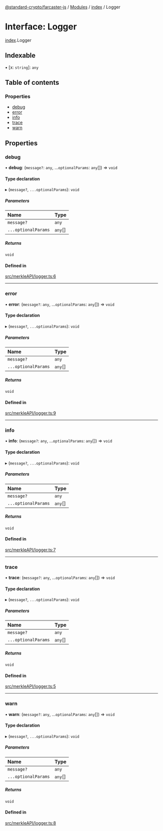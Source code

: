[@standard-crypto/farcaster-js](../README.md) / [Modules](../modules.md) / [index](../modules/index.md) / Logger

# Interface: Logger

[index](../modules/index.md).Logger

## Indexable

▪ [x: `string`]: `any`

## Table of contents

### Properties

- [debug](index.Logger.md#debug)
- [error](index.Logger.md#error)
- [info](index.Logger.md#info)
- [trace](index.Logger.md#trace)
- [warn](index.Logger.md#warn)

## Properties

### debug

• **debug**: (`message?`: `any`, ...`optionalParams`: `any`[]) => `void`

#### Type declaration

▸ (`message?`, `...optionalParams`): `void`

##### Parameters

| Name | Type |
| :------ | :------ |
| `message?` | `any` |
| `...optionalParams` | `any`[] |

##### Returns

`void`

#### Defined in

[src/merkleAPI/logger.ts:6](https://github.com/standard-crypto/farcaster-js/blob/main/src/merkleAPI/logger.ts#L6)

___

### error

• **error**: (`message?`: `any`, ...`optionalParams`: `any`[]) => `void`

#### Type declaration

▸ (`message?`, `...optionalParams`): `void`

##### Parameters

| Name | Type |
| :------ | :------ |
| `message?` | `any` |
| `...optionalParams` | `any`[] |

##### Returns

`void`

#### Defined in

[src/merkleAPI/logger.ts:9](https://github.com/standard-crypto/farcaster-js/blob/main/src/merkleAPI/logger.ts#L9)

___

### info

• **info**: (`message?`: `any`, ...`optionalParams`: `any`[]) => `void`

#### Type declaration

▸ (`message?`, `...optionalParams`): `void`

##### Parameters

| Name | Type |
| :------ | :------ |
| `message?` | `any` |
| `...optionalParams` | `any`[] |

##### Returns

`void`

#### Defined in

[src/merkleAPI/logger.ts:7](https://github.com/standard-crypto/farcaster-js/blob/main/src/merkleAPI/logger.ts#L7)

___

### trace

• **trace**: (`message?`: `any`, ...`optionalParams`: `any`[]) => `void`

#### Type declaration

▸ (`message?`, `...optionalParams`): `void`

##### Parameters

| Name | Type |
| :------ | :------ |
| `message?` | `any` |
| `...optionalParams` | `any`[] |

##### Returns

`void`

#### Defined in

[src/merkleAPI/logger.ts:5](https://github.com/standard-crypto/farcaster-js/blob/main/src/merkleAPI/logger.ts#L5)

___

### warn

• **warn**: (`message?`: `any`, ...`optionalParams`: `any`[]) => `void`

#### Type declaration

▸ (`message?`, `...optionalParams`): `void`

##### Parameters

| Name | Type |
| :------ | :------ |
| `message?` | `any` |
| `...optionalParams` | `any`[] |

##### Returns

`void`

#### Defined in

[src/merkleAPI/logger.ts:8](https://github.com/standard-crypto/farcaster-js/blob/main/src/merkleAPI/logger.ts#L8)
